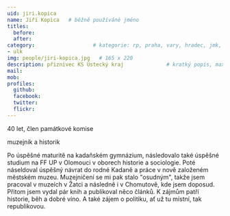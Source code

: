 ```yaml
---
uid: jiri.kopica
name: Jiří Kopica  	# běžně používáné jméno
titles:
  before:
  after:
category:                 	# kategorie: rp, praha, vary, hradec, jmk, senat
- ulk
img: people/jiri-kopica.jpg   # 165 x 220
description: přiznivec KS Ústecký kraj           	# kratký popis, max 160 znaků
mail:
mob:	
profiles:
  github:
  facebook: 
  twitter: 
  flickr:
---
```


40 let, člen památkové komise  

muzejník a historik

 

Po úspěšné maturitě na kadaňském gymnázium, následovalo také úspěšné studium na FF UP v Olomouci v oborech historie a sociologie. Poté náseldoval úspěšný návrat do rodné Kadaně a práce v nově založeném městském muzeu. Muzejničení se mi pak stalo "osudným", takže jsem pracoval v muzeích v Žatci a následně i v Chomutově, kde jsem doposud. Přitom jsem vydal pár knih a publikoval něco článků. K zájmům patří historie, běh a dobré víno. A také zájem o politiku, ať už tu místní, tak republikovou.      

